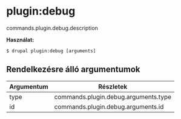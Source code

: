 # plugin:debug
commands.plugin.debug.description

**Használat:**
```
$ drupal plugin:debug [arguments] 
```

## Rendelkezésre álló argumentumok
Argumentum | Részletek
---------|-------------
type | commands.plugin.debug.arguments.type
id | commands.plugin.debug.arguments.id
